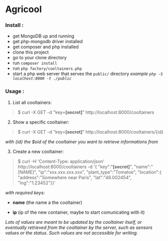 # Agricool

### Install  :

* get MongoDB up and running
* get php-mongodb driver installed
* get composer and php installed
* clone this project
* go to your clone directory
* run `composer install`
* run `php factory/cooltainers.php`
* start a php web server that serves the `public/` directory *example `php -S localhost:8000 -t ./public`*

### Usage :
	
1. List all cooltainers:

>$ curl -X GET -d "key=**[secret]**" http://localhost:8000/cooltainers

2. Show a specific cooltainer:
	
>$ curl -X GET -d "key=**[secret]**" http://localhost:8000/cooltainers/{id}

_with {id} the $oid of the cooltainer you want to retrieve informations from_

3. Create a new cooltainer:

>$ curl -H 'Content-Type: application/json' http://localhost:8000/cooltainers -d '{
>"key":"**[secret]**",
>"name":"[NAME]",
>"ip":"xxx.xxx.xxx.xxx",
>"plant\_type":"Tomatoe",
>"location":{
>"address":"Somewhere near Paris",
>"lat":"48.002454",
>"lng":"1.23452"}}'

_with required keys:_

* **name** (the name a the cooltainer)

* **ip** (ip of the new container, maybe to start comunicating with it)

_Lots of values are meant to be updated by the cooltainer itself, or eventually retrieved from the cooltainer by the server, such as sensors values or the status. Such values are not accessible for writing._
